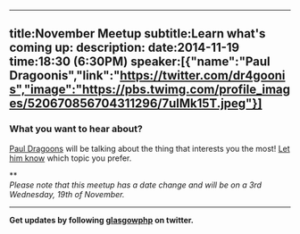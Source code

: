 ----
title:November Meetup
subtitle:Learn what's coming up:
description:
date:2014-11-19
time:18:30 (6:30PM)
speaker:[{"name":"Paul Dragoonis","link":"https://twitter.com/dr4goonis","image":"https://pbs.twimg.com/profile_images/520670856704311296/7ulMk15T.jpeg"}]
----
### What you want to hear about?

[Paul Dragoons][2] will be talking about the thing that interests you the most!
[Let him know][1] which topic you prefer.  
  
**  
*Please note that <span class="notice">this meetup</span> has a date change and <span class="notice">will be on a
3rd Wednesday, 19th of November.*</span>

---

**Get updates by following [glasgowphp][99] on twitter.**

[1]: http://bit.ly/1Dst9F0
[2]: https://twitter.com/dr4goonis
[98]: http://glasgowphp.co.uk/becomeaspeaker
[99]: https://twitter.com/glasgowphp